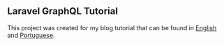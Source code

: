 ## Laravel GraphQL Tutorial

This project was created for my blog tutorial that can be found in [English](https://www.diegorodrigo.com/en/2022/04/16/creating-graphql-api-using-laravel/
) and [Portuguese](https://www.diegorodrigo.com/2022/04/16/criando-uma-api-graphql-com-laravel/).
